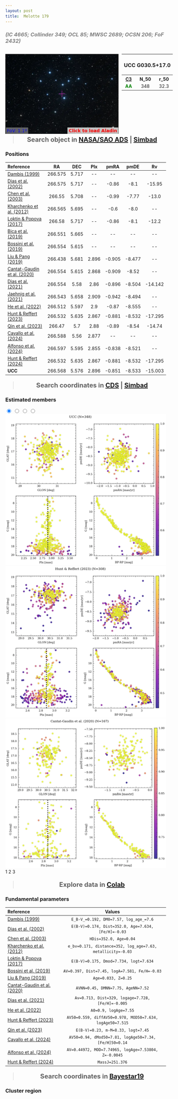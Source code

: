 ```yaml
---
layout: post
title:  Melotte 179
---
```

<h3><span style="color: #808080;"><i>(IC 4665; Collinder 349; OCL 85; MWSC 2689; OCSN 206; FoF 2432)</i></span></h3><div style="display: flex; justify-content: space-between; width:720px;height:250px">
<div style="text-align: center;">

<!-- Static image + data attributes for FOV and target -->
<img id="aladin_img"
     data-umami-event="aladin_load"
     src="https://raw.githubusercontent.com/ucc23/Q1P/main/plots/melotte179_aladin.webp"
     alt="Click to load Aladin Lite" 
     style="width:355px;height:250px; cursor: pointer;"
     data-fov="1.077" 
     data-target="266.568 5.576"/>
<!-- Div to contain Aladin Lite viewer -->
<div id="aladin-lite-div" style="width:355px;height:250px;display:none;"></div>
<!-- Aladin Lite script (will be loaded after the image is clicked) -->
<script src="{{ site.baseurl }}/scripts/aladin_load.js"></script>

</div>
<!-- Left block -->

<table style="width:355px;height:250px;">
  <!-- Row 1 (title) -->
  <tr>
    <td colspan="5"><h3>UCC G030.5+17.0</h3></td>
  </tr>
  <!-- Row 2 -->
  <tr>
    <th style="text-align: center;"><a href="https://ucc.ar/faq#what-is-the-c3-parameter" title="Combined class">C3</a></th>
    <th style="text-align: center;"><div title="Stars with membership probability >50%">N_50</div></th>
    <th style="text-align: center;"><div title="Radius that contains half the members [arcmin]">r_50</div></th>
  </tr>
  <!-- Row 3 -->
  <tr>
    <td style="text-align: center;"><span style="color: green; font-weight: bold;">A</span><span style="color: green; font-weight: bold;">A</span></td>
    <td style="text-align: center;">348</td>
    <td style="text-align: center;">32.3</td>
  </tr>
</table>
</div>

> <p style="text-align:center; font-weight: bold; font-size:20px">Search object in <a data-umami-event="nasa_search" href="https://ui.adsabs.harvard.edu/search/q=%20collection%3Aastronomy%20body%3A%22Melotte%20179%22&sort=date%20desc%2C%20bibcode%20desc&p_=0" target="_blank">NASA/SAO ADS</a> | <a data-umami-event="simbad_search" href="https://simbad.cds.unistra.fr/simbad/sim-id-refs?Ident=melotte179" target="_blank">Simbad</a></p>


### Positions

| Reference    | RA    | DEC   | Plx  | pmRA  | pmDE   |  Rv  |
| :---         | :---: | :---: | :---: | :---: | :---: | :---: |
|[Dambis (1999)](https://ui.adsabs.harvard.edu/abs/1999AstL...25....7D) | 266.575 | 5.717 | -- | -- | -- | -- |
|[Dias et al. (2002)](https://ui.adsabs.harvard.edu/abs/2002A%26A...389..871D) | 266.575 | 5.717 | -- | -0.86 | -8.1 | -15.95 |
|[Chen et al. (2003)](https://ui.adsabs.harvard.edu/abs/2003AJ....125.1397C) | 266.55 | 5.708 | -- | -0.99 | -7.77 | -13.0 |
|[Kharchenko et al. (2012)](https://ui.adsabs.harvard.edu/abs/2012A%26A...543A.156K) | 266.565 | 5.695 | -- | -0.6 | -8.0 | -- |
|[Loktin & Popova (2017)](https://ui.adsabs.harvard.edu/abs/2017AstBu..72..257L) | 266.58 | 5.717 | -- | -0.86 | -8.1 | -12.2 |
|[Bica et al. (2019)](https://ui.adsabs.harvard.edu/abs/2019AJ....157...12B) | 266.551 | 5.665 | -- | -- | -- | -- |
|[Bossini et al. (2019)](https://ui.adsabs.harvard.edu/abs/2019A%26A...623A.108B) | 266.554 | 5.615 | -- | -- | -- | -- |
|[Liu & Pang (2019)](https://ui.adsabs.harvard.edu/abs/2019ApJS..245...32L) | 266.438 | 5.681 | 2.896 | -0.905 | -8.477 | -- |
|[Cantat-Gaudin et al. (2020)](https://ui.adsabs.harvard.edu/abs/2020A%26A...640A...1C) | 266.554 | 5.615 | 2.868 | -0.909 | -8.52 | -- |
|[Dias et al. (2021)](https://ui.adsabs.harvard.edu/abs/2021MNRAS.504..356D) | 266.554 | 5.58 | 2.86 | -0.896 | -8.504 | -14.142 |
|[Jaehnig et al. (2021)](https://ui.adsabs.harvard.edu/abs/2021ApJ...923..129J) | 266.543 | 5.658 | 2.909 | -0.942 | -8.494 | -- |
|[He et al. (2022)](https://ui.adsabs.harvard.edu/abs/2022ApJS..262....7H) | 266.512 | 5.597 | 2.9 | -0.87 | -8.555 | -- |
|[Hunt & Reffert (2023)](https://ui.adsabs.harvard.edu/abs/2023A%26A...673A.114H) | 266.532 | 5.635 | 2.867 | -0.881 | -8.532 | -17.295 |
|[Qin et al. (2023)](https://ui.adsabs.harvard.edu/abs/2023ApJS..265...12Q) | 266.47 | 5.7 | 2.88 | -0.89 | -8.54 | -14.74 |
|[Cavallo et al. (2024)](https://ui.adsabs.harvard.edu/abs/2024AJ....167...12C) | 266.588 | 5.56 | 2.877 | -- | -- | -- |
|[Alfonso et al. (2024)](https://ui.adsabs.harvard.edu/abs/2024A%26A...689A..18A) | 266.597 | 5.595 | 2.855 | -0.838 | -8.521 | -- |
|[Hunt & Reffert (2024)](https://ui.adsabs.harvard.edu/abs/2024A%26A...686A..42H) | 266.532 | 5.635 | 2.867 | -0.881 | -8.532 | -17.295 |
| **UCC** |266.568 | 5.576 | 2.896 | -0.851 | -8.533 | -15.003 |

> <p style="text-align:center; font-weight: bold; font-size:20px">Search coordinates in <a data-umami-event="cds_coord_search" href="https://cdsportal.u-strasbg.fr/?target=266.568,+5.576" target="_blank">CDS</a> | <a data-umami-event="simbad_coord_search" href="https://simbad.cds.unistra.fr/mobile/object_list.html?coord=266.568%205.576&output=json&radius=5&userEntry=melotte179" target="_blank">Simbad</a></p>

### Estimated members

<div class="carousel">
<input type="radio" name="radio-btn" id="slide1" checked>
<input type="radio" name="radio-btn" id="slide1">
<input type="radio" name="radio-btn" id="slide2">
<input type="radio" name="radio-btn" id="slide3">
<div class="slides">
<div class="slide">
<a href="https://raw.githubusercontent.com/ucc23/Q1P/main/plots/UCC/melotte179.webp" target="_blank">
<img src="https://raw.githubusercontent.com/ucc23/Q1P/main/plots/UCC/melotte179.webp" alt="Melotte 179 UCC">
</a>
</div>
<div class="slide">
<a href="https://raw.githubusercontent.com/ucc23/Q1P/main/plots/HUNT23/melotte179.webp" target="_blank">
<img src="https://raw.githubusercontent.com/ucc23/Q1P/main/plots/HUNT23/melotte179.webp" alt="Melotte 179 HUNT23">
</a>
</div>
<div class="slide">
<a href="https://raw.githubusercontent.com/ucc23/Q1P/main/plots/CANTAT20/melotte179.webp" target="_blank">
<img src="https://raw.githubusercontent.com/ucc23/Q1P/main/plots/CANTAT20/melotte179.webp" alt="Melotte 179 CANTAT20">
</a>
</div>
</div>
<div class="indicators">
<label for="slide1">1</label>
<label for="slide2">2</label>
<label for="slide3">3</label>
</div>
</div>


> <p style="text-align:center; font-weight: bold; font-size:20px">Explore data in <a data-umami-event="colab" href="https://colab.research.google.com/github/ucc23/ucc/blob/main/assets/notebook.ipynb" target="_blank">Colab</a></p>


### Fundamental parameters

| Reference |  Values |
| :---      |  :---:  |
| [Dambis (1999)](https://ui.adsabs.harvard.edu/abs/1999AstL...25....7D) | `E_B-V_=0.192, DM0=7.57, log_age_=7.6` |
| [Dias et al. (2002)](https://ui.adsabs.harvard.edu/abs/2002A%26A...389..871D) | `E(B-V)=0.174, Dist=352.0, Age=7.634, [Fe/H]=-0.03` |
| [Chen et al. (2003)](https://ui.adsabs.harvard.edu/abs/2003AJ....125.1397C) | `HDis=352.0, Age=0.04` |
| [Kharchenko et al. (2012)](https://ui.adsabs.harvard.edu/abs/2012A%26A...543A.156K) | `e_bv=0.171, distance=352, log_age=7.63, metallicity=-0.03` |
| [Loktin & Popova (2017)](https://ui.adsabs.harvard.edu/abs/2017AstBu..72..257L) | `E(B-V)=0.175, Dmod=7.734, logt=7.634` |
| [Bossini et al. (2019)](https://ui.adsabs.harvard.edu/abs/2019A%26A...623A.108B) | `AV=0.397, Dist=7.45, logA=7.581, Fe/H=-0.03` |
| [Liu & Pang (2019)](https://ui.adsabs.harvard.edu/abs/2019ApJS..245...32L) | `Age=0.033, Z=0.25` |
| [Cantat-Gaudin et al. (2020)](https://ui.adsabs.harvard.edu/abs/2020A%26A...640A...1C) | `AVNN=0.45, DMNN=7.75, AgeNN=7.52` |
| [Dias et al. (2021)](https://ui.adsabs.harvard.edu/abs/2021MNRAS.504..356D) | `Av=0.713, Dist=329, logage=7.728, [Fe/H]=-0.005` |
| [He et al. (2022)](https://ui.adsabs.harvard.edu/abs/2022ApJS..262....7H) | `A0=0.9, logAge=7.55` |
| [Hunt & Reffert (2023)](https://ui.adsabs.harvard.edu/abs/2023A%26A...673A.114H) | `AV50=0.559, diffAV50=0.978, MOD50=7.634, logAge50=7.515` |
| [Qin et al. (2023)](https://ui.adsabs.harvard.edu/abs/2023ApJS..265...12Q) | `E(B-V)=0.23, m-M=8.33, logt=7.45` |
| [Cavallo et al. (2024)](https://ui.adsabs.harvard.edu/abs/2024AJ....167...12C) | `AV50=0.94, dMod50=7.81, logAge50=7.34, [Fe/H]50=0.14` |
| [Alfonso et al. (2024)](https://ui.adsabs.harvard.edu/abs/2024A%26A...689A..18A) | `AV=0.44972, MOD=7.74965, logAge=7.53804, Z=-0.0045` |
| [Hunt & Reffert (2024)](https://ui.adsabs.harvard.edu/abs/2024A%26A...686A..42H) | `MassJ=251.376` |

> <p style="text-align:center; font-weight: bold; font-size:20px">Search coordinates in <a data-umami-event="bayestar" href="http://argonaut.skymaps.info/query?lon=30.474%20&lat=17.027&coordsys=gal&mapname=bayestar2019" target="_blank">Bayestar19</a></p>


### Cluster region

<html lang="en">
  <body>
    <center>
    <div id="plot-params"
         data-oc-name="melotte179"
         data-ra-center="266.55"
         data-dec-center="5.62"
         data-rad-deg="32.3"
         data-plx="2.896">
    </div>
    <div id="plot-container">
        <div id="plot"></div>
    </div>
    <script defer type="module" src="{{ site.baseurl }}/scripts/radec_scatter.js"></script>
    </center>
  </body>
</html>
<br>
